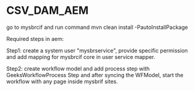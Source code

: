 # CSV_DAM_AEM

go to mysbrcif and run command 
mvn clean install -PautoInstallPackage


Required steps in aem:

Step1: create a system user "mysbrservice", provide specific permission and add mapping for mysbrcif core in user service mapper.



Step2: create workflow model and add process step with GeeksWorkflowProcess Step and after syncing the WFModel, start the workflow with any page inside mysbrif sites.

